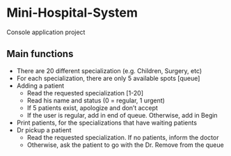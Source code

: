 # Mini-Hospital-System
Console application project 

## Main functions
- There are 20 different specialization (e.g. Children, Surgery, etc)
- For each specialization, there are only 5 available spots [queue]
- Adding a patient
  * Read the requested specialization [1-20]
  * Read his name and status (0 = regular, 1 urgent)
  * If 5 patients exist, apologize and don’t accept
  * If the user is regular, add in end of queue. Otherwise, add in Begin
- Print patients, for the specializations that have waiting patients
- Dr pickup a patient
  * Read the requested specialization. If no patients, inform the doctor
  * Otherwise, ask the patient to go with the Dr. Remove from the queue

